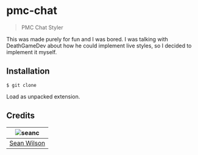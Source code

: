 # pmc-chat
> PMC Chat Styler

This was made purely for fun and I was bored. I was talking with DeathGameDev about how he could implement live styles, so I decided to implement it myself.

## Installation
```shell
$ git clone
```

Load as unpacked extension.

## Credits
| ![seanc][avatar] |
|:---:|
| [Sean Wilson][github] |

  [avatar]: https://avatars.githubusercontent.com/u/13725538?v=3&s=125
  [github]: https://github.com/seanc
